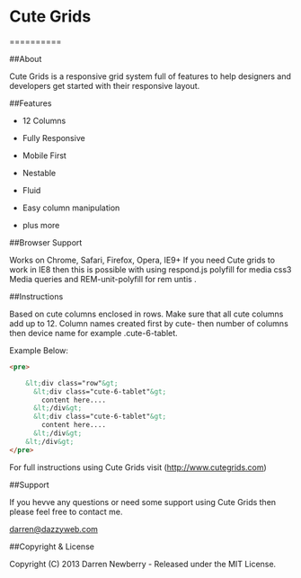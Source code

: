 # Cute Grids
==========

##About

Cute Grids is a responsive grid system full of features to help designers and developers get started with their responsive layout.

##Features

* 12 Columns

* Fully Responsive

* Mobile First

* Nestable

* Fluid

* Easy column manipulation

* plus more

##Browser Support

Works on Chrome, Safari, Firefox, Opera, IE9+
If you need Cute grids to work in IE8 then this is possible with using respond.js polyfill for media css3 Media queries and REM-unit-polyfill for rem untis .

##Instructions

Based on cute columns enclosed in rows. Make sure that all cute columns add up to 12. Column names created first by cute- then number of columns then device name for example .cute-6-tablet.

Example Below:
```html
<pre>

    &lt;div class="row"&gt;
      &lt;div class="cute-6-tablet"&gt;
        content here....
      &lt;/div&gt;
      &lt;div class="cute-6-tablet"&gt;
        content here....
      &lt;/div&gt;
    &lt;/div&gt;
</pre>
```

For full instructions using Cute Grids visit (http://www.cutegrids.com)


##Support

If you hevve any questions or need some support using Cute Grids then please feel free to contact me.

[darren@dazzyweb.com](mailto:darren@dazzyweb.com)

##Copyright & License

Copyright (C) 2013 Darren Newberry - Released under the MIT License.

